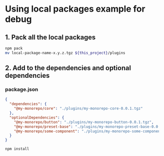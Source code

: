 # Using local packages example for debug

## 1. Pack all the local packages

```sh
npm pack
mv local-package-name-x.y.z.tgz ${this_project}/plugins
```

## 2. Add to the dependencies and optional dependencies

### package.json

```json
{
  "dependencies": {
    "@my-monorepo/core": "./plugins/my-monorepo-core-0.0.1.tgz"
  },
  "optionalDependencies": {
    "@my-monorepo/button": "./plugins/my-monorepo-button-0.0.1.tgz",
    "@my-monorepo/preset-base": "./plugins/my-monorepo-preset-base-0.0.1.tgz",
    "@my-monorepo/some-component": "./plugins/my-monorepo-some-component-0.0.1.tgz"
  }
}
```

```sh
npm install
```
